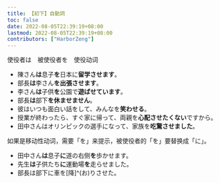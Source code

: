 ```yaml
---
title: 【初下】自動詞
toc: false
date: 2022-08-05T22:39:19+08:00
lastmod: 2022-08-05T22:39:19+08:00
contributors: ["HarborZeng"]
---
```


使役者は　被使役者を　使役动词

- 陳さん**は**息子**を**日本に**留学させます**。
- 部長**は**李さん**を出張させます**。
- 李さん**は**子供**を**公園で**遊ばせています**。
- 部長**は**部下**を休ませません**。
- 彼はいつも面白い話をして、みんなを**笑わせる**。
- 授業が終わったら、すぐ家に帰って、両親を**心配させたくない**ですから。
- 田中さんはオリンピックの選手になって、家族を**吃驚させました**。

如果是移动性动词，需要「を」来提示，被使役者的「を」要替换成「に」。

- 田中さん**は**息子**に**道の右侧**を**歩かせます。
- 先生**は**子供たち**に**運動場**を**走らせました。
- 部長は部下に車を[降]^(お)りさせた。

